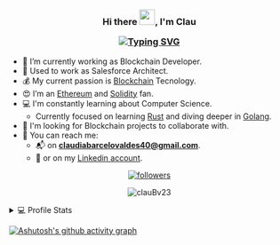 
<!-- ---------------------- HEADER ---------------------- -->
<h3 align="center">Hi there <img src="https://media.giphy.com/media/hvRJCLFzcasrR4ia7z/giphy.gif" width="28">, I'm Clau

<a href="https://git.io/typing-svg"><img src="https://readme-typing-svg.herokuapp.com?font=Fira+Code&pause=1000&color=472DB6&center=true&width=435&lines=Computer+Scientist;Blockchain+Passionate;Solidity+Developer" alt="Typing SVG"/></a></h3>

<!-- ---------------------- INFO ---------------------- -->
- 🔭 I’m currently working as Blockchain Developer.
- 🚀 Used to work as Salesforce Architect.
- 💰 My current passion is [Blockchain](http://blockchain.com) Tecnology.
- :heart_eyes: I’m an [Ethereum](https://ethereum.org/) and [Solidity](https://docs.soliditylang.org/) fan.
- :computer: I'm constantly learning about Computer Science.
    - Currently focused on learning [Rust](https://www.rust-lang.org/) and diving deeper in [Golang](https://go.dev/).
- 👀 I'm looking for Blockchain projects to collaborate with.
- :speech_balloon:  You can reach me:
    - :mailbox_with_mail: on **claudiabarcelovaldes40@gmail.com**.
    - :vibration_mode: or on my [Linkedin account](https://www.linkedin.com/in/claudia-barcelo23).


<!-- ---------------------- fOLLOW ---------------------- -->
<p align="center">
  <a href="https://github.com/clauBv23?tab=followers">
    <img alt="followers" title="Follow me on Github" src="https://custom-icon-badges.herokuapp.com/github/followers/clauBv23?color=236ad3&labelColor=1155ba&style=for-the-badge&logo=person-add&label=Follow&logoColor=white"/></a>
</p>


<!-- ---------------------- TROPHY ---------------------- -->
<!-- [![trophy](https://github-profile-trophy.vercel.app/?username=clauBv23&theme=radical&no-frame=true&no-bg=true)](https://github.com/ryo-ma/github-profile-trophy) -->

<!-- ---------------------- STATS ---------------------- -->
<!-- <p align="center">
<a href="https://github.com/clauBv23/github-readme-stats">
  <img align="center" src="https://github-readme-stats.vercel.app/api?username=clauBv23&theme=github-dark-blue&show_icons=true&count_private=true&hide_border=true" />
</a> -->

<!-- ---------------------- MOST USED LANGUAGES ---------------------- -->
<!-- <a href="https://github.com/clauBv23/github-readme-stats">
  <img align="center" src="https://github-readme-stats.vercel.app/api/top-langs/?username=clauBv23&layout=compact&langs_count=8&theme=github-dark-blue&hide_border=true" />


</a> -->

<!-- ---------------------- RESUME ---------------------- -->
</p>
<p align="center">
<img align="center" src="https://github-readme-streak-stats.herokuapp.com/?user=clauBv23&theme=github-dark-blue&hide_border=true&date_format=j%2Fn%5B%2FY%5D" alt="clauBv23" />
</p>


<details> 
  <summary>💻 Profile Stats</summary>
  <br/>
<!-- ---------------------- STATS ---------------------- -->
    <a href="https://github.com/anuraghazra/github-readme-stats"><img alt="clauBv23's Github Stats" src="https://denvercoder1-github-readme-stats.vercel.app/api/?username=clauBv23&show_icons=true&count_private=true&theme=github_dark&hide_border=true"/></a>
    
<!-- ---------------------- MOST USED LANGUAGES ---------------------- -->
  <a href="https://github.com/anuraghazra/github-readme-stats"><img alt="clauBv23's Top Languages" src="https://github-readme-stats.vercel.app/api/top-langs/?username=clauBv23&langs_count=8&layout=compact&theme=github_dark&hide_border=true"/></a>
  <br/>
</details>

<!-- ----------------------- CONTRIBUTIONS GRAPH ---------------------- -->

[![Ashutosh's github activity graph](https://github-readme-activity-graph.cyclic.app/graph?username=clauBv23&theme=react-dark)](https://github.com/ashutosh00710/github-readme-activity-graph)
